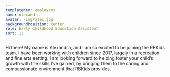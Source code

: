 ```yaml
---
templateKey: employees
name: Alexandra
avatar: /img/alex.jpg
backgroundPosition: center
role: Early Childhood Education Assistant
sort: 13
---
```

Hi there! My name is Alexandra, and I am so excited to be joining the RBKids team. I have been working with children since 2017, largely in a recreation and fine arts setting. I am looking forward to helping foster your child’s growth with the skills I’ve gained, by bringing them to the caring and compassionate environment that RBKids provides.
